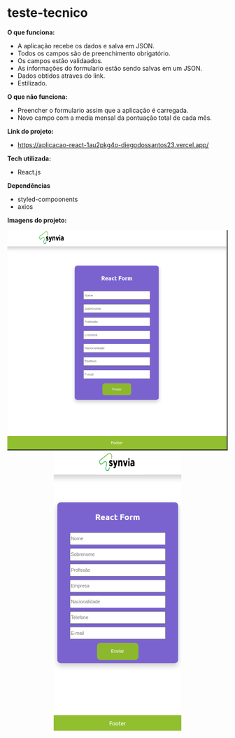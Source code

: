 # teste-tecnico

**O que funciona:**
- A aplicação recebe os dados e salva em JSON.
- Todos os campos são de preenchimento obrigatório.
- Os campos estão validaados.
- As informações do formulario estão sendo salvas em um JSON.
- Dados obtidos atraves do link.
- Estilizado.

**O que não funciona:**
- Preencher o formulario assim que a aplicação é carregada.
- Novo campo com a media mensal da pontuação total de cada mês.

**Link do projeto:**
- https://aplicacao-react-1au2pkg4o-diegodossantos23.vercel.app/

**Tech utilizada:**
- React.js

**Dependências**
- styled-compoonents
- axios

**Imagens do projeto:**

<div align="center">
  
   ![BACKGROUND](https://github.com/Diegodossantos23/teste-tecnico/blob/main/assets/react-form.png?raw=true)
  ![BACKGROUND](https://github.com/Diegodossantos23/teste-tecnico/blob/main/assets/react-form-mobile-screen.png?raw=true)  
  
</div>
